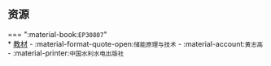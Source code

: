 ## 资源  
=== ":material-book:`EP30807`"  
    * [教材](http://api.xtaoa.com/api/lanzou.php?url=https://cqu-openlib.lanzout.com/i3Ut02ecmtyj&type=down) - :material-format-quote-open:`储能原理与技术` - :material-account:`黄志高` - :material-printer:`中国水利水电出版社`  